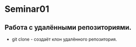 # Seminar01
## Работа с удалёнными репозиториями.
* git clone - создаёт клон удалённого репозитория.